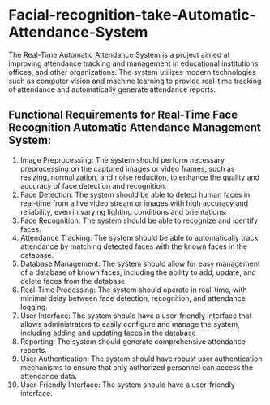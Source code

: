 # Facial-recognition-take-Automatic-Attendance-System
The Real-Time Automatic Attendance System is a project aimed at improving attendance tracking and management in educational institutions, offices, and other organizations. The system utilizes modern technologies such as computer vision and machine learning to provide real-time tracking of attendance and automatically generate attendance reports.

## Functional Requirements for Real-Time Face Recognition Automatic Attendance Management System:
1. Image Preprocessing: The system should perform necessary preprocessing on the
captured images or video frames, such as resizing, normalization, and noise
reduction, to enhance the quality and accuracy of face detection and recognition.
2. Face Detection: The system should be able to detect human faces in real-time from
a live video stream or images with high accuracy and reliability, even in varying
lighting conditions and orientations.
3. Face Recognition: The system should be able to recognize and identify faces.
4. Attendance Tracking: The system should be able to automatically track attendance
by matching detected faces with the known faces in the database.
5. Database Management: The system should allow for easy management of a
database of known faces, including the ability to add, update, and delete faces from
the database.
6. Real-Time Processing: The system should operate in real-time, with minimal delay
between face detection, recognition, and attendance logging.
7. User Interface: The system should have a user-friendly interface that allows
administrators to easily configure and manage the system, including adding and
updating faces in the database
8. Reporting: The system should generate comprehensive attendance reports.
9. User Authentication: The system should have robust user authentication
mechanisms to ensure that only authorized personnel can access the attendance
data.
10. User-Friendly Interface: The system should have a user-friendly interface.
